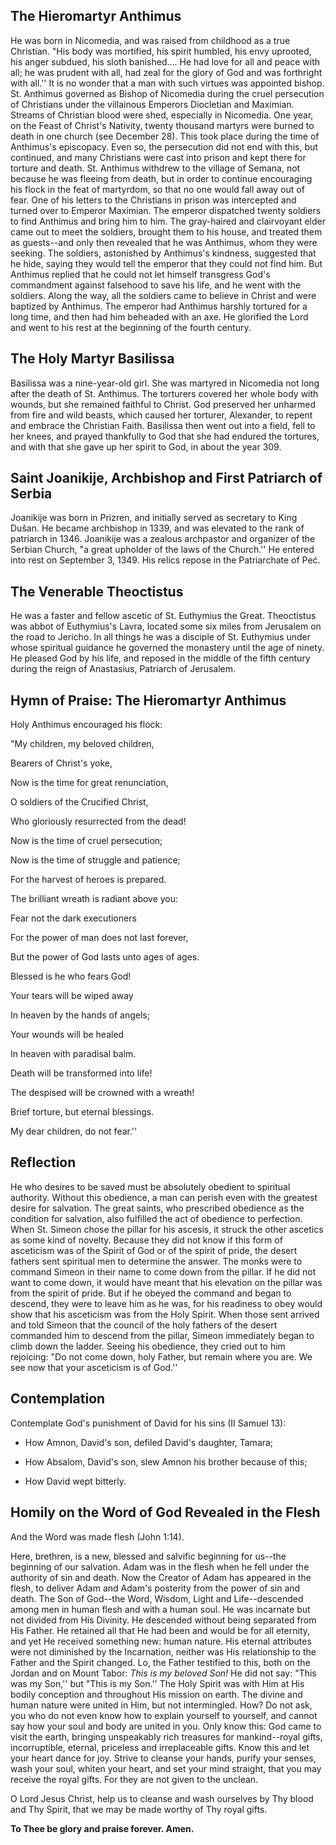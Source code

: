 ## The Hieromartyr Anthimus

He was born in Nicomedia, and was raised from childhood as a true Christian. "His body was mortified, his spirit humbled, his envy uprooted, his anger subdued, his sloth banished…. He had love for all and peace with all; he was prudent with all, had zeal for the glory of God and was forthright with all.'' It is no wonder that a man with such virtues was appointed bishop. St. Anthimus governed as Bishop of Nicomedia during the cruel persecution of Christians under the villainous Emperors Diocletian and Maximian. Streams of Christian blood were shed, especially in Nicomedia. One year, on the Feast of Christ's Nativity, twenty thousand martyrs were burned to death in one church (see December 28). This took place during the time of Anthimus's episcopacy. Even so, the persecution did not end with this, but continued, and many Christians were cast into prison and kept there for torture and death. St. Anthimus withdrew to the village of Semana, not because he was fleeing from death, but in order to continue encouraging his flock in the feat of martyrdom, so that no one would fall away out of fear. One of his letters to the Christians in prison was intercepted and turned over to Emperor Maximian. The emperor dispatched twenty soldiers to find Anthimus and bring him to him. The gray-haired and clairvoyant elder came out to meet the soldiers, brought them to his house, and treated them as guests--and only then revealed that he was Anthimus, whom they were seeking. The soldiers, astonished by Anthimus's kindness, suggested that he hide, saying they would tell the emperor that they could not find him. But Anthimus replied that he could not let himself transgress God's commandment against falsehood to save his life, and he went with the soldiers. Along the way, all the soldiers came to believe in Christ and were baptized by Anthimus. The emperor had Anthimus harshly tortured for a long time, and then had him beheaded with an axe. He glorified the Lord and went to his rest at the beginning of the fourth century.


## The Holy Martyr Basilissa

Basilissa was a nine-year-old girl. She was martyred in Nicomedia not long after the death of St. Anthimus. The torturers covered her whole body with wounds, but she remained faithful to Christ. God preserved her unharmed from fire and wild beasts, which caused her torturer, Alexander, to repent and embrace the Christian Faith. Basilissa then went out into a field, fell to her knees, and prayed thankfully to God that she had endured the tortures, and with that she gave up her spirit to God, in about the year 309.


## Saint Joanikije, Archbishop and First Patriarch of Serbia

Joanikije was born in Prizren, and initially served as secretary to King Dušan. He became archbishop in 1339, and was elevated to the rank of patriarch in 1346. Joanikije was a zealous archpastor and organizer of the Serbian Church, "a great upholder of the laws of the Church.'' He entered into rest on September 3, 1349. His relics repose in the Patriarchate of Peć.  


## The Venerable Theoctistus

He was a faster and fellow ascetic of St. Euthymius the Great. Theoctistus was abbot of Euthymius's Lavra, located some six miles from Jerusalem on the road to Jericho. In all things he was a disciple of St. Euthymius under whose spiritual guidance he governed the monastery until the age of ninety. He pleased God by his life, and reposed in the middle of the fifth century during the reign of Anastasius, Patriarch of Jerusalem.


## Hymn of Praise: The Hieromartyr Anthimus

Holy Anthimus encouraged his flock:

"My children, my beloved children,

Bearers of Christ's yoke,

Now is the time for great renunciation,

O soldiers of the Crucified Christ,

Who gloriously resurrected from the dead!

Now is the time of cruel persecution;

Now is the time of struggle and patience;

For the harvest of heroes is prepared.

The brilliant wreath is radiant above you:

Fear not the dark executioners

For the power of man does not last forever,

But the power of God lasts unto ages of ages.

Blessed is he who fears God!

Your tears will be wiped away

In heaven by the hands of angels;

Your wounds will be healed

In heaven with paradisal balm.

Death will be transformed into life!

The despised will be crowned with a wreath!

Brief torture, but eternal blessings.

My dear children, do not fear.''


## Reflection

He who desires to be saved must be absolutely obedient to spiritual authority. Without this obedience, a man can perish even with the greatest desire for salvation. The great saints, who prescribed obedience as the condition for salvation, also fulfilled the act of obedience to perfection. When St. Simeon chose the pillar for his ascesis, it struck the other ascetics as some kind of novelty. Because they did not know if this form of asceticism was of the Spirit of God or of the spirit of pride, the desert fathers sent spiritual men to determine the answer. The monks were to command Simeon in their name to come down from the pillar. If he did not want to come down, it would have meant that his elevation on the pillar was from the spirit of pride. But if he obeyed the command and began to descend, they were to leave him as he was, for his readiness to obey would show that his asceticism was from the Holy Spirit. When those sent arrived and told Simeon that the council of the holy fathers of the desert commanded him to descend from the pillar, Simeon immediately began to climb down the ladder. Seeing his obedience, they cried out to him rejoicing: "Do not come down, holy Father, but remain where you are. We see now that your asceticism is of God.''


## Contemplation

Contemplate God's punishment of David for his sins (II Samuel 13):

- How Amnon, David's son, defiled David's daughter, Tamara;

- How Absalom, David's son, slew Amnon his brother because of this;

- How David wept bitterly.


## Homily on the Word of God Revealed in the Flesh

And the Word was made flesh (John 1:14).

Here, brethren, is a new, blessed and salvific beginning for us--the beginning of our salvation. Adam was in the flesh when he fell under the authority of sin and death. Now the Creator of Adam has appeared in the flesh, to deliver Adam and Adam's posterity from the power of sin and death. The Son of God--the Word, Wisdom, Light and Life--descended among men in human flesh and with a human soul. He was incarnate but not divided from His Divinity. He descended without being separated from His Father. He retained all that He had been and would be for all eternity, and yet He received something new: human nature. His eternal attributes were not diminished by the Incarnation, neither was His relationship to the Father and the Spirit changed. Lo, the Father testified to this, both on the Jordan and on Mount Tabor: *This is my beloved Son!* He did not say: "This was my Son,'' but "This is my Son.'' The Holy Spirit was with Him at His bodily conception and throughout His mission on earth. The divine and human nature were united in Him, but not intermingled. How? Do not ask, you who do not even know how to explain yourself to yourself, and cannot say how your soul and body are united in you. Only know this: God came to visit the earth, bringing unspeakably rich treasures for mankind--royal gifts, incorruptible, eternal, priceless and irreplaceable gifts. Know this and let your heart dance for joy. Strive to cleanse your hands, purify your senses, wash your soul, whiten your heart, and set your mind straight, that you may receive the royal gifts. For they are not given to the unclean.

O Lord Jesus Christ, help us to cleanse and wash ourselves by Thy blood and Thy Spirit, that we may be made worthy of Thy royal gifts.

**To Thee be glory and praise forever. Amen.**
